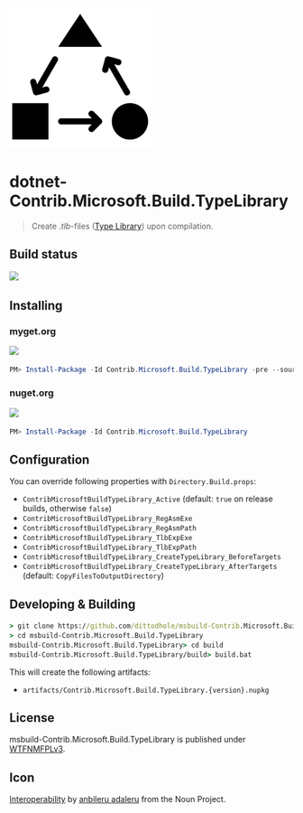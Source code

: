 ![](assets/noun_181229_cc.png)

# dotnet-Contrib.Microsoft.Build.TypeLibrary

> Create _.tlb_-files ([Type Library](https://msdn.microsoft.com/en-us/library/windows/desktop/aa366757)) upon compilation.

## Build status

[![](https://img.shields.io/appveyor/ci/dittodhole/dotnet-contrib-microsoft-build-typelibrary.svg)](https://ci.appveyor.com/project/dittodhole/dotnet-contrib-microsoft-build-typelibrary)

## Installing

### myget.org

[![](https://img.shields.io/myget/dittodhole/vpre/Contrib.Microsoft.Build.TypeLibrary.svg)](https://www.myget.org/feed/dittodhole/package/nuget/Contrib.Microsoft.Build.TypeLibrary)

```powershell
PM> Install-Package -Id Contrib.Microsoft.Build.TypeLibrary -pre --source https://www.myget.org/F/dittodhole/api/v2
```

### nuget.org

[![](https://img.shields.io/nuget/v/Contrib.Microsoft.Build.TypeLibrary.svg)](https://www.nuget.org/packages/Contrib.Microsoft.Build.TypeLibrary)

```powershell
PM> Install-Package -Id Contrib.Microsoft.Build.TypeLibrary
```

## Configuration

You can override following properties with `Directory.Build.props`:

- `ContribMicrosoftBuildTypeLibrary_Active` (default: `true` on release builds, otherwise `false`)
- `ContribMicrosoftBuildTypeLibrary_RegAsmExe`
- `ContribMicrosoftBuildTypeLibrary_RegAsmPath`
- `ContribMicrosoftBuildTypeLibrary_TlbExpExe`
- `ContribMicrosoftBuildTypeLibrary_TlbExpPath`
- `ContribMicrosoftBuildTypeLibrary_CreateTypeLibrary_BeforeTargets`
- `ContribMicrosoftBuildTypeLibrary_CreateTypeLibrary_AfterTargets` (default: `CopyFilesToOutputDirectory`)


## Developing & Building

```cmd
> git clone https://github.com/dittodhole/msbuild-Contrib.Microsoft.Build.TypeLibrary.git
> cd msbuild-Contrib.Microsoft.Build.TypeLibrary
msbuild-Contrib.Microsoft.Build.TypeLibrary> cd build
msbuild-Contrib.Microsoft.Build.TypeLibrary/build> build.bat
```

This will create the following artifacts:

- `artifacts/Contrib.Microsoft.Build.TypeLibrary.{version}.nupkg`

## License

msbuild-Contrib.Microsoft.Build.TypeLibrary is published under [WTFNMFPLv3](https://github.com/dittodhole/WTFNMFPLv3).

## Icon

[Interoperability](https://thenounproject.com/term/interoperability/181229) by [anbileru adaleru](https://thenounproject.com/pronoun) from the Noun Project.
